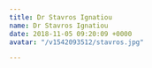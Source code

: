 ```yaml
---
title: Dr Stavros Ignatiou
name: Dr Stavros Ignatiou
date: 2018-11-05 09:20:09 +0000
avatar: "/v1542093512/stavros.jpg"

---
```

